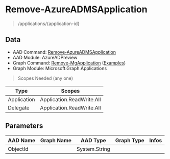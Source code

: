# Remove-AzureADMSApplication

> /applications/{application-id}

## Data

+ AAD Command: [Remove-AzureADMSApplication](https://docs.microsoft.com/en-us/powershell/module/AzureAD/Remove-AzureADMSApplication?view=azureadps-2.0-preview)
+ AAD Module: AzureADPreview
+ Graph Command: [Remove-MgApplication](https://docs.microsoft.com/en-us/powershell/module/Microsoft.Graph.Applications/Remove-MgApplication) ([Examples](https://github.com/orgs/msgraph/discussions?discussions_q=Remove-MgApplication))
+ Graph Module: Microsoft.Graph.Applications

> Scopes Needed (any one)

|Type|Scopes|
|---|---|
|Application|Application.ReadWrite.All|
|Delegate|Application.ReadWrite.All|

## Parameters

|AAD Name|Graph Name|AAD Type|Graph Type|Infos|
|---|---|---|---|---|
|ObjectId||System.String|||

